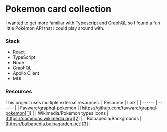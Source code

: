 # Pokemon card collection

I wanted to get more familiar with Typescript and GraphQL so I found a fun little Pokémon API that I could play around with.

### Stack

- React
- TypeScript
- Node
- GraphQL
- Apollo Client
- MUI

### Resources

This project uses multiple external resources.
| Resource | Link |
| ------ | ------ |
| Favware/graphql-pokemon | [https://github.com/favware/graphql-pokemon][1] |
| Wikimedia/Pokémon types icons | [https://commons.wikimedia.org][2] |
| Bulbapedia/Backgrounds | [https://bulbapedia.bulbagarden.net][3] |

[1]: https://github.com/favware/graphql-pokemon
[2]: https://commons.wikimedia.org/wiki/Category:Pok%C3%A9mon_types_icons
[3]: https://bulbapedia.bulbagarden.net/wiki/List_of_Pok%C3%A9mon-Amie_decorations#Wallpapers
